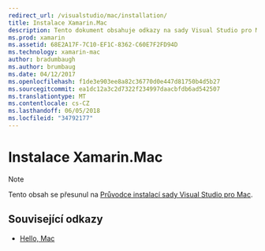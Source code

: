```yaml
---
redirect_url: /visualstudio/mac/installation/
title: Instalace Xamarin.Mac
description: Tento dokument obsahuje odkazy na sady Visual Studio pro Mac nainstalovat průvodce, který popisuje, jak nainstalovat Xamarin.Mac pro vývoj systému macOS.
ms.prod: xamarin
ms.assetid: 68E2A17F-7C10-EF1C-8362-C60E7F2FD94D
ms.technology: xamarin-mac
author: bradumbaugh
ms.author: brumbaug
ms.date: 04/12/2017
ms.openlocfilehash: f1de3e903ee8a82c36770d0e447d81750b4d5b27
ms.sourcegitcommit: ea1dc12a3c2d7322f234997daacbfdb6ad542507
ms.translationtype: MT
ms.contentlocale: cs-CZ
ms.lasthandoff: 06/05/2018
ms.locfileid: "34792177"
---
```

# <a name="xamarinmac-installation"></a>Instalace Xamarin.Mac

> [!NOTE]
> Tento obsah se přesunul na [Průvodce instalací sady Visual Studio pro Mac](https://docs.microsoft.com/visualstudio/mac/installation).

## <a name="related-links"></a>Související odkazy

- [Hello, Mac](~/mac/get-started/hello-mac.md)
